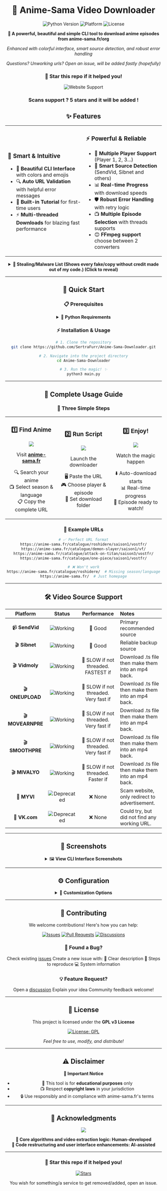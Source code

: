 <div align="center">
   
# 🎌 Anime-Sama Video Downloader

<img src="https://img.shields.io/badge/Python-3.6+-blue.svg?style=for-the-badge&logo=python" alt="Python Version">
<img src="https://img.shields.io/badge/Platform-Windows%20%7C%20macOS%20%7C%20Linux_(mostly_windows)-lightgrey.svg?style=for-the-badge" alt="Platform">
<img src="https://img.shields.io/badge/License-GPL_V3-green.svg?style=for-the-badge" alt="License">

**🚀 A powerful, beautiful and simple CLI tool to download anime episodes from anime-sama.fr/org**

*Enhanced with colorful interface, smart source detection, and robust error handling*

*Questions? Unworking urls? Open an issue, will be added fastly (hopefully)*

### 🌟 Star this repo if it helped you!

![Website Support](https://img.shields.io/badge/Website%20Support-100%25-brightgreen)

### Scans support ? 5 stars and it will be added !
## ✨ Features

<table>
<tr>
<td width="50%">

### 🎯 **Smart & Intuitive**
- 🌈 **Beautiful CLI Interface** with colors and emojis
- 🔍 **Auto URL Validation** with helpful error messages
- 📝 **Built-in Tutorial** for first-time users
- ⚡ **Multi-threaded Downloads** for blazing fast performance
</td>
<td width="50%">

### ⚡ **Powerful & Reliable**  
- 🎪 **Multiple Player Support** (Player 1, 2, 3...)
- 🔄 **Smart Source Detection** (SendVid, Sibnet and others)
- 📊 **Real-time Progress** with download speeds
- 🛡️ **Robust Error Handling** with retry logic
- 📺 **Multiple Episode Selection** with threads supports
- 😊 **FFmpeg support** choose between 2 converters

</tr>
</table>

<details>
  <summary><strong>🚩 Stealing/Malware List (Shows every fake/copy without credit made out of my code.) (Click to reveal)</strong></summary>

  | Username | Link | Description |
  |----------|------|-------------|
  | `OMTSE` | [Repo](https://github.com/OMTSE/Anime-Sama-Downloader) | Used code without credit |

DO NOT HARASS ANY INDIVIDUAL IN THIS LIST (They probably may be ban at some point aswell.)
</details>



---

## 🚀 Quick Start

### 📋 Prerequisites

<details>
<summary>🐍 <strong>Python Requirements</strong></summary>

Make sure you have **Python 3.6+** installed:

```bash
# Check Python version
python --version

# Install required packages
pip install requests beautifulsoup4 tqdm
```

**Required Libraries:**
- `requests` - HTTP requests handling
- `beautifulsoup4` - HTML parsing
- `tqdm` - Progress bar display

</details>

### ⚡ Installation & Usage

```bash
# 1. Clone the repository
git clone https://github.com/SertraFurr/Anime-Sama-Downloader.git

# 2. Navigate into the project directory
cd Anime-Sama-Downloader

# 3. Run the magic! ✨
python3 main.py
```

---

## 📖 Complete Usage Guide

<div align="center">
<h3>🎯 Three Simple Steps</h3>
</div>

<table>
<tr>
<td width="33%" align="center">

### 1️⃣ Find Anime
<img src="https://img.shields.io/badge/Step-1-blue?style=for-the-badge">

Visit **[anime-sama.fr](https://anime-sama.fr/catalogue/)**

🔍 Search your anime  
📺 Select season & language  
📋 Copy the complete URL

</td>
<td width="33%" align="center">

### 2️⃣ Run Script  
<img src="https://img.shields.io/badge/Step-2-green?style=for-the-badge">

Launch the downloader

🖥️ Paste the URL  
🎮 Choose player & episode  
📁 Set download folder

</td>
<td width="33%" align="center">

### 3️⃣ Enjoy!
<img src="https://img.shields.io/badge/Step-3-purple?style=for-the-badge">

Watch the magic happen

⬇️ Auto-download starts  
📊 Real-time progress  
🎉 Episode ready to watch!

</td>
</tr>
</table>

### 🔗 Example URLs

```bash
# ✅ Perfect URL format
https://anime-sama.fr/catalogue/roshidere/saison1/vostfr/
https://anime-sama.fr/catalogue/demon-slayer/saison1/vf/
https://anime-sama.fr/catalogue/attack-on-titan/saison3/vostfr/
https://anime-sama.fr/catalogue/one-piece/saison1/vostfr/

# ❌ Won't work
https://anime-sama.fr/catalogue/roshidere/  # Missing season/language
https://anime-sama.fr/  # Just homepage
```

---

## 🛠️ Video Source Support

<div align="center">

| Platform | Status | Performance | Notes |
|:--------:|:------:|:-----------:|:------|
| 📹 **SendVid** | ![Working](https://img.shields.io/badge/Status-✅_Working-brightgreen) | 🔄 Good | Primary recommended source |
| 🎬 **Sibnet** | ![Working](https://img.shields.io/badge/Status-✅_Working-brightgreen) | 🔄 Good | Reliable backup source |
| 🎬 **Vidmoly** | ![Working](https://img.shields.io/badge/Status-✅_Working-brightgreen) | 🔄 SLOW if not threaded. FASTEST if | Download .ts file then make them into an mp4 back. |
| 🎬 **ONEUPLOAD** | ![Working](https://img.shields.io/badge/Status-✅_Working-brightgreen) | 🔄 SLOW if not threaded. Very fast if | Download .ts file then make them into an mp4 back. |
| 🎬 **MOVEARNPRE** | ![Working](https://img.shields.io/badge/Status-✅_Working-brightgreen) | 🔄 SLOW if not threaded. Very fast if  | Download .ts file then make them into an mp4 back. |
| 🎬 **SMOOTHPRE** | ![Working](https://img.shields.io/badge/Status-✅_Working-brightgreen) | 🔄 SLOW if not threaded. Very fast if | Download .ts file then make them into an mp4 back. |
| 🎬 **MIVALYO** | ![Working](https://img.shields.io/badge/Status-✅_Working-brightgreen) | 🔄 SLOW if not threaded. Faster if | Download .ts file then make them into an mp4 back. |
| 🚫 **MYVI** | ![Deprecated](https://img.shields.io/badge/Status-❌_Deprecated-red) | ❌ None | Scam website, only redirect to advertisement. |
| 🤔 **VK.com** | ![Deprecated](https://img.shields.io/badge/Status-❌_Unsupported-red) | ❌ None | Could try, but did not find any working URL. |

</div>

---

## 📸 Screenshots

<details>
<summary>🖼️ <strong>View CLI Interface Screenshots</strong></summary>

### 🎨 Main Interface
```
╔══════════════════════════════════════════════════════════════╗
║                 ANIME-SAMA VIDEO DOWNLOADER                  ║
║                       Enhanced CLI v2.0                      ║
╚══════════════════════════════════════════════════════════════╝

📺 Download anime episodes from anime-sama.fr easily!
```

### 🎮 Player Selection
```
🎮 SELECT PLAYER
─────────────────────────────────────────────────────────────────
  1. Player 1 (12/15 working episodes)
  2. Player 2 (8/15 working episodes)  
  3. Player 3 (15/15 working episodes)

Enter player number (1-3) or type player name:
```

### 📊 Download Progress
```
⬇️ DOWNLOADING
─────────────────────────────────────────────────────────────────
📥 roshidere_episode_1.mp4: 100%|████████| 145M/145M [02:15<00:00, 1.07MB/s]
✅ Download completed successfully!
```

</details>

---

## ⚙️ Configuration

<details>
<summary>🔧 <strong>Customization Options</strong></summary>

### 📁 Default Settings
- **Download Directory**: `./videos/`
- **Video Format**: `.mp4`
- **Naming Convention**: `{anime_name}_episode_{number}.mp4`

### 🎨 Color Themes
The script uses a beautiful color scheme:
- 🔵 **Info**: Cyan messages
- ✅ **Success**: Green confirmations  
- ⚠️ **Warning**: Yellow alerts
- ❌ **Error**: Red error messages
- 💜 **Headers**: Purple titles

</details>

---

## 🤝 Contributing

<div align="center">

We welcome contributions! Here's how you can help:

[![Issues](https://img.shields.io/badge/Issues-Welcome-blue?style=for-the-badge)](https://github.com/sertrafurr/Anime-Sama-Downloader/issues)
[![Pull Requests](https://img.shields.io/badge/PRs-Welcome-green?style=for-the-badge)](https://github.com/sertrafurr/Anime-Sama-Downloader/pulls)
[![Discussions](https://img.shields.io/badge/Discussions-Join-purple?style=for-the-badge)](https://github.com/sertrafurr/Anime-Sama-Downloader/discussions)

</div>

### 🐛 Found a Bug?
 Check existing [issues](https://github.com/sertrafurr/issues)
 Create a new issue with:
    📝 Clear description
    🔄 Steps to reproduce
    💻 System information

### 💡 Feature Request?
 Open a [discussion](https://github.com/sertrafurr/discussions)
 Explain your idea
 Community feedback welcome!

---

## 📄 License

<div align="center">

This project is licensed under the **GPL v3 License**

[![License: GPL](https://img.shields.io/badge/License-GPL_V3-yellow.svg?style=for-the-badge)](https://opensource.org/licenses/MIT)

*Feel free to use, modify, and distribute!*

</div>

---

## ⚠️ Disclaimer

<div align="center">
<strong>📢 Important Notice</strong>
</div>

- 🎯 This tool is for **educational purposes** only
- 📺 Respect **copyright laws** in your jurisdiction  
- 🔒 Use responsibly and in compliance with anime-sama.fr's terms

---

<div align="center">

## 🙏 Acknowledgments

<img src="https://img.shields.io/badge/Made_with-❤️-red?style=for-the-badge">

**🧠 Core algorithms and video extraction logic: Human-developed**  
**🎨 Code restructuring and user interface enhancements: AI-assisted**

---

### 🌟 Star this repo if it helped you!

[![Stars](https://img.shields.io/github/stars/sertrafurr/anime-sama-downloader?style=for-the-badge&logo=github)](https://github.com/sertrafurr/anime-sama-downloader/stargazers)

</div>

You wish for something/a service to get removed/added, open an issue.
